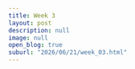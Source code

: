 ```yaml
---
title: Week 3 
layout: post
description: null
image: null
open_blog: true
suburl: "2026/06/21/week_03.html"
---
```


